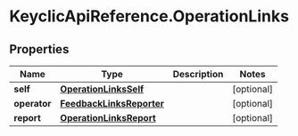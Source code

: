 # KeyclicApiReference.OperationLinks

## Properties
Name | Type | Description | Notes
------------ | ------------- | ------------- | -------------
**self** | [**OperationLinksSelf**](OperationLinksSelf.md) |  | [optional] 
**operator** | [**FeedbackLinksReporter**](FeedbackLinksReporter.md) |  | [optional] 
**report** | [**OperationLinksReport**](OperationLinksReport.md) |  | [optional] 


